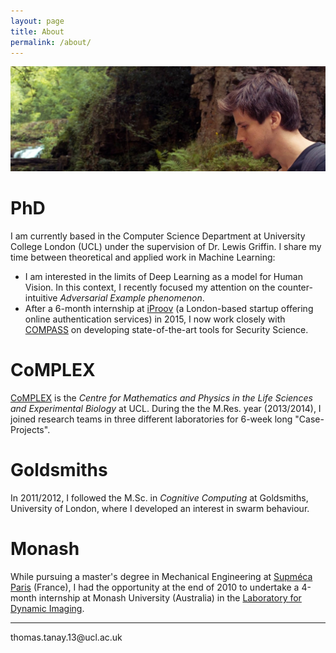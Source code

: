 ```yaml
---
layout: page
title: About
permalink: /about/
---
```


<img class="header-image" src="/img/profile1.jpg">

<h1>PhD</h1>

I am currently based in the Computer Science Department at University College London (UCL) under the supervision of Dr. Lewis Griffin. 
I share my time between theoretical and applied work in Machine Learning:
<ul>
 	<li>I am interested in the limits of Deep Learning as a model for Human Vision. 
	In this context, I recently focused my attention on the counter-intuitive <em>Adversarial Example phenomenon</em>.</li>
 	<li>After a 6-month internship at <a href="https://www.iproov.com/">iProov</a> (a London-based startup offering online authentication services) in 2015, 
	I now work closely with <a href="http://compass.cs.ucl.ac.uk/">COMPASS</a> on developing state-of-the-art tools for Security Science.</li>
</ul>

<h1>CoMPLEX</h1>
<a href="https://www.ucl.ac.uk/complex/">CoMPLEX</a> is the <em>Centre for Mathematics and Physics in the Life Sciences and Experimental Biology</em> at UCL. 
During the the M.Res. year (2013/2014), I joined research teams in three different laboratories for 6-week long "Case-Projects".

<h1>Goldsmiths</h1>
In 2011/2012, I followed the M.Sc. in <em>Cognitive Computing</em> at Goldsmiths, University of London, where I developed an interest in swarm behaviour.

<h1>Monash</h1>
While pursuing a master's degree in Mechanical Engineering at <a href="https://www.supmeca.fr/">Supméca Paris</a> (France), I had the opportunity at the end of 2010 to undertake a 4-month internship at Monash 
University (Australia) in the <a href="http://ldi.monash.edu/">Laboratory for Dynamic Imaging</a>.

<hr/>

<span class="contacticon center">
	<a href="thomas.tanay.13@ucl.ac.uk"><i class="fa fa-envelope-square"></i></a>
	<a href="https://github.com/thomas-tanay" target="_blank"><i class="fa fa-github-square"></i></a>
	<!--<a href="https://www.linkedin.com" target="_blank"><i class="fa fa-linkedin-square"></i></a>
	<a href="http://tumblr.com" target="_blank"><i class="fa fa-tumblr-square"></i></a>
	<a href="https://twitter.com" target="_blank"><i class="fa fa-twitter-square"></i></a>-->
</span>

<div class="col three caption">
	thomas.tanay.13@ucl.ac.uk
</div>

